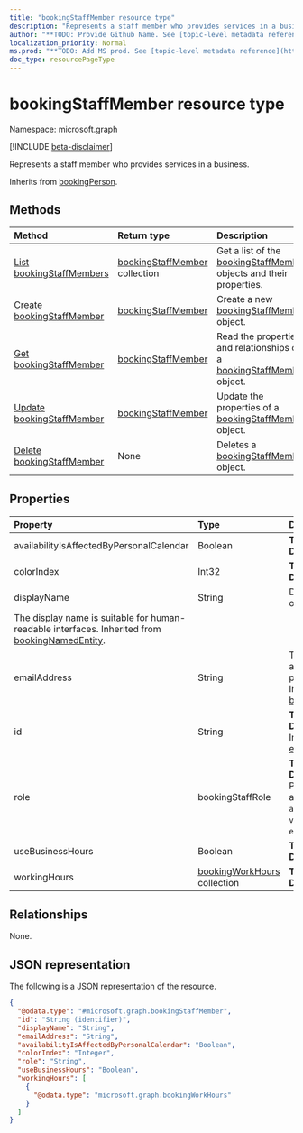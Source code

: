 ```yaml
---
title: "bookingStaffMember resource type"
description: "Represents a staff member who provides services in a business."
author: "**TODO: Provide Github Name. See [topic-level metadata reference](https://msgo.azurewebsites.net/add/document/guidelines/metadata.html#topic-level-metadata)**"
localization_priority: Normal
ms.prod: "**TODO: Add MS prod. See [topic-level metadata reference](https://msgo.azurewebsites.net/add/document/guidelines/metadata.html#topic-level-metadata)**"
doc_type: resourcePageType
---
```


# bookingStaffMember resource type

Namespace: microsoft.graph

[!INCLUDE [beta-disclaimer](../../includes/beta-disclaimer.md)]

Represents a staff member who provides services in a business.


Inherits from [bookingPerson](../resources/bookingperson.md).

## Methods
|Method|Return type|Description|
|:---|:---|:---|
|[List bookingStaffMembers](../api/bookingstaffmember-list.md)|[bookingStaffMember](../resources/bookingstaffmember.md) collection|Get a list of the [bookingStaffMember](../resources/bookingstaffmember.md) objects and their properties.|
|[Create bookingStaffMember](../api/bookingstaffmember-create.md)|[bookingStaffMember](../resources/bookingstaffmember.md)|Create a new [bookingStaffMember](../resources/bookingstaffmember.md) object.|
|[Get bookingStaffMember](../api/bookingstaffmember-get.md)|[bookingStaffMember](../resources/bookingstaffmember.md)|Read the properties and relationships of a [bookingStaffMember](../resources/bookingstaffmember.md) object.|
|[Update bookingStaffMember](../api/bookingstaffmember-update.md)|[bookingStaffMember](../resources/bookingstaffmember.md)|Update the properties of a [bookingStaffMember](../resources/bookingstaffmember.md) object.|
|[Delete bookingStaffMember](../api/bookingstaffmember-delete.md)|None|Deletes a [bookingStaffMember](../resources/bookingstaffmember.md) object.|

## Properties
|Property|Type|Description|
|:---|:---|:---|
|availabilityIsAffectedByPersonalCalendar|Boolean|**TODO: Add Description**|
|colorIndex|Int32|**TODO: Add Description**|
|displayName|String|Display name of this entity.
The display name is suitable for human-readable interfaces. Inherited from [bookingNamedEntity](../resources/bookingnamedentity.md).|
|emailAddress|String|The e-mail address of this person. Inherited from [bookingPerson](../resources/bookingperson.md).|
|id|String|**TODO: Add Description** Inherited from [entity](../resources/entity.md).|
|role|bookingStaffRole|**TODO: Add Description**. Possible values are: `guest`, `administrator`, `viewer`, `externalGuest`.|
|useBusinessHours|Boolean|**TODO: Add Description**|
|workingHours|[bookingWorkHours](../resources/bookingworkhours.md) collection|**TODO: Add Description**|

## Relationships
None.

## JSON representation
The following is a JSON representation of the resource.
<!-- {
  "blockType": "resource",
  "keyProperty": "id",
  "@odata.type": "microsoft.graph.bookingStaffMember",
  "baseType": "microsoft.graph.bookingPerson",
  "openType": false
}
-->
``` json
{
  "@odata.type": "#microsoft.graph.bookingStaffMember",
  "id": "String (identifier)",
  "displayName": "String",
  "emailAddress": "String",
  "availabilityIsAffectedByPersonalCalendar": "Boolean",
  "colorIndex": "Integer",
  "role": "String",
  "useBusinessHours": "Boolean",
  "workingHours": [
    {
      "@odata.type": "microsoft.graph.bookingWorkHours"
    }
  ]
}
```

